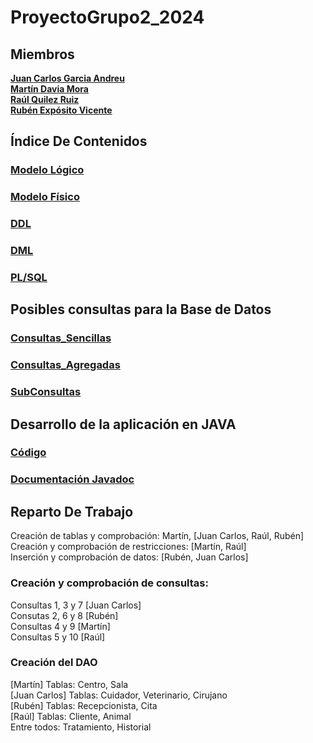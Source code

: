 # ProyectoGrupo2_2024

## Miembros
[**Juan Carlos Garcia Andreu**](https://github.com/JuanCarlosgarcia86) \
[**Martín Davia Mora**](https://github.com/Apolonelche) \
[**Raúl Quilez Ruiz**](https://github.com/Quilez42) \
[**Rubén Expósito Vicente**](https://github.com/Rebirzt)

## Índice De Contenidos
### [Modelo Lógico](https://github.com/Proyecto1K2024Grupo2/ProyectoGrupo2_2024/blob/main/Creación/Modelo%20Logico.md)
### [Modelo Físico](https://github.com/Proyecto1K2024Grupo2/ProyectoGrupo2_2024/blob/main/Creación/Modelo%20Físico.md)
### [DDL](https://github.com/Proyecto1K2024Grupo2/ProyectoGrupo2_2024/blob/main/Creación/DDL.sql)
### [DML](https://github.com/Proyecto1K2024Grupo2/ProyectoGrupo2_2024/blob/main/Creación/DML.sql)
### [PL/SQL](https://github.com/Proyecto1K2024Grupo2/ProyectoGrupo2_2024/blob/main/PLSQL/plSQL.sql)


## Posibles consultas para la Base de Datos
### [Consultas_Sencillas](https://github.com/Proyecto1K2024Grupo2/ProyectoGrupo2_2024/blob/main/Consultas/1.Consultas_Sencillas.sql)
### [Consultas_Agregadas](https://github.com/Proyecto1K2024Grupo2/ProyectoGrupo2_2024/blob/main/Consultas/2.Consultas_Agregadas.sql)
### [SubConsultas](https://github.com/Proyecto1K2024Grupo2/ProyectoGrupo2_2024/blob/main/Consultas/3.SubConsultas.sql)

## Desarrollo de la aplicación en JAVA
### [Código](https://github.com/Proyecto1K2024Grupo2/ProyectoGrupo2_2024/tree/Master)
### [Documentación Javadoc](https://proyecto1k2024grupo2.github.io/ProyectoGrupo2_2024)

## Reparto De Trabajo
Creación de tablas y comprobación: Martín, [Juan Carlos, Raúl, Rubén]\
Creación y comprobación de restricciones: [Martín, Raúl]\
Inserción y comprobación de datos: [Rubén, Juan Carlos]

### Creación y comprobación de consultas:
  Consultas 1, 3 y 7 [Juan Carlos]\
  Consutas 2, 6 y 8 [Rubén]\
  Consultas 4 y 9 [Martín]\
  Consultas 5 y 10 [Raúl]

### Creación del DAO
  [Martín] Tablas: Centro, Sala\
  [Juan Carlos] Tablas: Cuidador, Veterinario, Cirujano\
  [Rubén] Tablas: Recepcionista, Cita\
  [Raúl] Tablas: Cliente, Animal\
  Entre todos: Tratamiento, Historial
